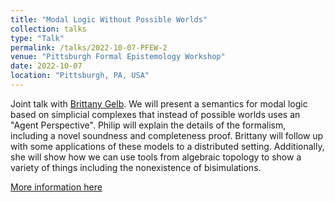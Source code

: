 ```yaml
---
title: "Modal Logic Without Possible Worlds"
collection: talks
type: "Talk"
permalink: /talks/2022-10-07-PFEW-2
venue: "Pittsburgh Formal Epistemology Workshop"
date: 2022-10-07
location: "Pittsburgh, PA, USA"
---
```

Joint talk with [Brittany Gelb](https://reu.dimacs.rutgers.edu/~bg545/). We will present a semantics for modal logic based on simplicial complexes that instead of possible worlds uses an "Agent Perspective". Philip will explain the details of the formalism, including a novel soundness and completeness proof. Brittany will follow up with some applications of these models to a distributed setting. Additionally, she will show how we can use tools from algebraic topology to show a variety of things including the nonexistence of bisimulations.

[More information here](https://francescazafforablando.com/pfew)
